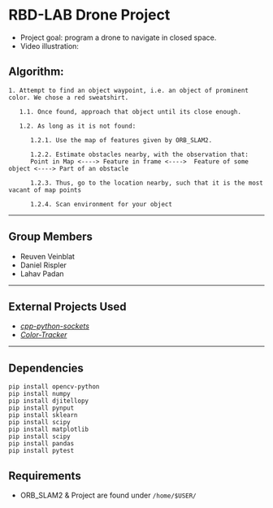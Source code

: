 # RBD-LAB Drone Project
- Project goal: program a drone to navigate in closed space.
- Video illustration: 

## Algorithm:
```
1. Attempt to find an object waypoint, i.e. an object of prominent color. We chose a red sweatshirt.

   1.1. Once found, approach that object until its close enough.
      
   1.2. As long as it is not found: 

      1.2.1. Use the map of features given by ORB_SLAM2. 

      1.2.2. Estimate obstacles nearby, with the observation that:
      Point in Map <----> Feature in frame <---->  Feature of some object <----> Part of an obstacle

      1.2.3. Thus, go to the location nearby, such that it is the most vacant of map points

      1.2.4. Scan environment for your object
```
---
## Group Members
- Reuven Veinblat
- Daniel Rispler
- Lahav Padan
---
## External Projects Used
- [_cpp-python-sockets_](https://github.com/johnathanchiu/cpp-python-sockets)
- [_Color-Tracker_](https://github.com/gaborvecsei/Color-Tracker)
---
## Dependencies
```
pip install opencv-python
pip install numpy
pip install djitellopy
pip install pynput
pip install sklearn
pip install scipy
pip install matplotlib
pip install scipy
pip install pandas
pip install pytest
```

## Requirements
- ORB_SLAM2 & Project are found under ```/home/$USER/```

